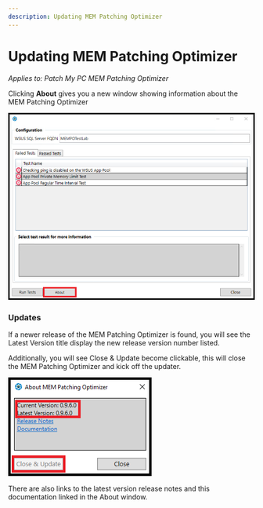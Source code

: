 ```yaml
---
description: Updating MEM Patching Optimizer
---
```


# Updating MEM Patching Optimizer

_Applies to: Patch My PC MEM Patching Optimizer_

Clicking **About** gives you a new window showing information about the MEM Patching Optimizer

![](/_images/Run_Tests_5.png "")

### Updates

If a newer release of the MEM Patching Optimizer is found, you will see the Latest Version title display the new release version number listed.&#x20;

Additionally, you will see Close & Update become clickable, this will close the MEM Patching Optimizer and kick off the updater.&#x20;

![](/_images/Update_1.png "")

There are also links to the latest version release notes and this documentation linked in the About window.
